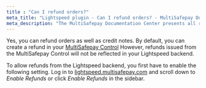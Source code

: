 ```yaml
---
title : "Can I refund orders?"
meta_title: "Lightspeed plugin - Can I refund orders? - MultiSafepay Docs"
meta_description: "The MultiSafepay Documentation Center presents all relevant information about our Plugins and API. You can also find support pages for payment methods, tools and general questions as well as the contact details of our Support and Integration Teams."
---
```


Yes, you can refund orders as well as credit notes. By default, you can create a refund in your [MultiSafepay Control](https://merchant.multisafepay.com) However, refunds issued from the MultiSafepay Control will not be reflected in your Lightspeed backend.

To allow refunds from the Lightspeed backend, you first have to enable the following setting. Log in to [lightspeed.multisafepay.com](https://lightspeed.multisafepay.com/settings) and scroll down to _Enable Refunds_ or click _Enable Refunds_ in the sidebar.